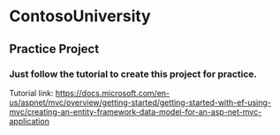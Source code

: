 # ContosoUniversity
## Practice Project
### Just follow the tutorial to create this project for practice. 
  Tutorial link: https://docs.microsoft.com/en-us/aspnet/mvc/overview/getting-started/getting-started-with-ef-using-mvc/creating-an-entity-framework-data-model-for-an-asp-net-mvc-application
